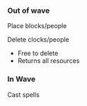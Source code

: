 ### Out of wave

Place blocks/people

Delete clocks/people
- Free to delete
- Returns all resources

### In Wave
Cast spells